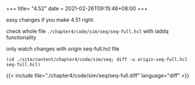 +++
title= "4.52"
date = 2021-02-26T09:15:46+08:00
+++

easy changes if you make 4.51 right.

check whole file `./chapter4/code/sim/seq/seq-full.hcl` with iaddq functionality

only watch changes with origin seq-full.hcl file

    (cd ./site/content/chapter4/code/sim/seq; diff -u origin-seq-full.hcl seq-full.hcl)

{{< include file="./chapter4/code/sim/seq/seq-full.diff" language="diff" >}}

